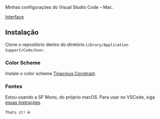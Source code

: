 Minhas configurações do Visual Studio Code – Mac.

[Interface](https://github.com/frrrnd/vscode-configs/blob/master/interface.png)

## Instalação

Clone o repositório dentro do diretório ``Library/Application Support/Code/User``.

### Color Scheme

Instale o color scheme [Tinacious Constrast](https://github.com/poteto/vscode-tinacious-contrast).

### Fontes

Estou usando a SF Mono, do próprio macOS. 
Para usar no VSCode, siga [essas instruções](https://simonfredsted.com/1438).

``Thats it!`` ☠ ️
